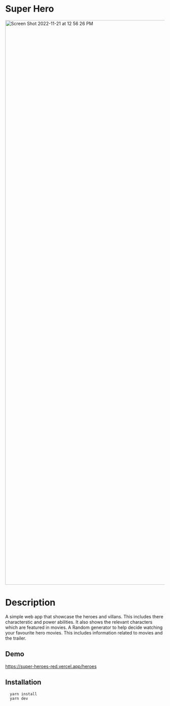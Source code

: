 
# Super Hero
<img width="1781" alt="Screen Shot 2022-11-21 at 12 56 26 PM" src="https://user-images.githubusercontent.com/46336932/203007518-0c3e014d-4ad6-44d2-bc6c-a7e29f928fac.png">

# Description
A simple web app that showcase the heroes and villans. This includes there characterstic and power abilities. It also shows the relevant characters which are featured in movies.  A Random generator to help decide watching your favourite hero movies. This includes information related to movies and the trailer.

## Demo
https://super-heroes-red.vercel.app/heroes

## Installation

```bash
  yarn install
  yarn dev
```
    
